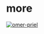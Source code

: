 # more

<p align="left"> <a href="https://github.com/ryo-ma/github-profile-trophy"><img src="https://github-profile-trophy.vercel.app/?username=omer-priel" alt="omer-priel" /></a> </p>

